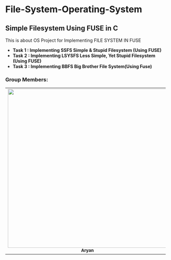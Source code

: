 # File-System-Operating-System
## Simple Filesystem Using FUSE in C 
This is about OS Project for Implementing FILE SYSTEM IN FUSE
* **Task 1 : Implementing SSFS Simple & Stupid Filesystem (Using FUSE)**
* **Task 2 : Implementing LSYSFS Less Simple, Yet Stupid Filesystem (Using FUSE)**
* **Task 3 : Implementing BBFS Big Brother File System(Using Fuse)**

### Group Members:


<table>
  <tr>
     <td align="center"><a href="https://github.com/uglyprincess"><img src="https://avatars2.githubusercontent.com/u/57333555?s=400&u=e4e62175bcb9c6db5886e74e5699a789a43cc022&v=4" width="500px;" alt=""/><br /><sub><b>Aryan</b></sub></a><br /></td>
     <td align="center"><a href="https://github.com/Jyotika999"><img src="https://avatars0.githubusercontent.com/u/54600270?v=4" width="500px;" alt=""/><br /><sub><b>Jyotika</b></sub></a><br /></td>
    <td align="center"><a href="https://github.com/cosmoimai"><img src="https://avatars2.githubusercontent.com/u/64492784?s=400&u=133f94088a47e3d80137b8193ccc9a4aba283be9&v=4" width="500px;" alt=""/><br /><sub><b>Abhishek</b></sub></a><br /></td>

 
 </tr>
</table>

